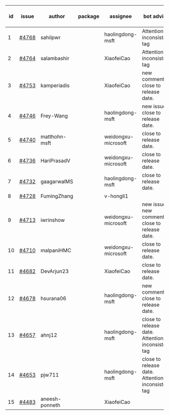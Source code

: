 | id | issue | author | package | assignee | bot advice | created date of issue | target release date | date from target |
| ------ | ------ | ------ | ------ | ------ | ------ | ------ | ------ | :-----: |
| 1 | [#4768](https://github.com/Azure/sdk-release-request/issues/4768) | sahilpwr |  | haolingdong-msft | Attention to inconsistent tag | 11-16 | 12-22 |  |
| 2 | [#4764](https://github.com/Azure/sdk-release-request/issues/4764) | salambashir |  | XiaofeiCao | Attention to inconsistent tag | 11-13 | 12-22 |  |
| 3 | [#4753](https://github.com/Azure/sdk-release-request/issues/4753) | kamperiadis |  | XiaofeiCao | new comment. close to release date.  | 11-10 | 11-24 | 2 |
| 4 | [#4746](https://github.com/Azure/sdk-release-request/issues/4746) | Frey-Wang |  | haolingdong-msft | new issue. close to release date.  | 11-09 | 11-24 | 2 |
| 5 | [#4740](https://github.com/Azure/sdk-release-request/issues/4740) | matthohn-msft |  | weidongxu-microsoft | close to release date.  | 11-09 | 11-24 | 2 |
| 6 | [#4736](https://github.com/Azure/sdk-release-request/issues/4736) | HariPrasadV |  | weidongxu-microsoft | close to release date.  | 11-08 | 11-24 | 2 |
| 7 | [#4732](https://github.com/Azure/sdk-release-request/issues/4732) | gaagarwalMS |  | haolingdong-msft | close to release date.  | 11-08 | 11-24 | 2 |
| 8 | [#4728](https://github.com/Azure/sdk-release-request/issues/4728) | FumingZhang |  | v-hongli1 |  | 11-08 |  | 0 |
| 9 | [#4713](https://github.com/Azure/sdk-release-request/issues/4713) | iwrinshow |  | weidongxu-microsoft | new issue. new comment. close to release date.  | 11-06 | 11-24 | 2 |
| 10 | [#4710](https://github.com/Azure/sdk-release-request/issues/4710) | malpaniHMC |  | weidongxu-microsoft | close to release date.  | 11-03 | 11-24 | 2 |
| 11 | [#4682](https://github.com/Azure/sdk-release-request/issues/4682) | DevArjun23 |  | XiaofeiCao | close to release date.  | 10-24 | 11-24 | 2 |
| 12 | [#4678](https://github.com/Azure/sdk-release-request/issues/4678) | hsurana06 |  | haolingdong-msft | new comment. close to release date.  | 10-23 | 11-24 | 2 |
| 13 | [#4657](https://github.com/Azure/sdk-release-request/issues/4657) | ahnj12 |  | haolingdong-msft | close to release date.  Attention to inconsistent tag | 10-17 | 11-24 | 2 |
| 14 | [#4653](https://github.com/Azure/sdk-release-request/issues/4653) | pjw711 |  | haolingdong-msft | close to release date.  Attention to inconsistent tag | 10-13 | 11-24 | 2 |
| 15 | [#4483](https://github.com/Azure/sdk-release-request/issues/4483) | aneesh-ponneth |  | XiaofeiCao |  | 08-31 | 09-22 |  |
